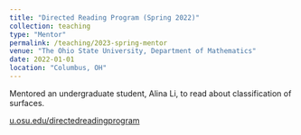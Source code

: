```yaml
---
title: "Directed Reading Program (Spring 2022)"
collection: teaching
type: "Mentor"
permalink: /teaching/2023-spring-mentor
venue: "The Ohio State University, Department of Mathematics"
date: 2022-01-01
location: "Columbus, OH"
---
```


Mentored an undergraduate student, Alina Li, to read about classification of surfaces.

[u.osu.edu/directedreadingprogram](https://u.osu.edu/directedreadingprogram/)
